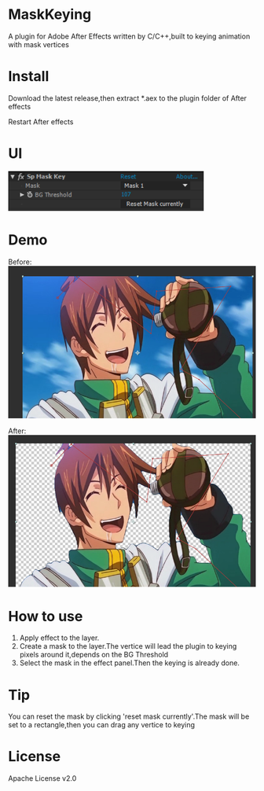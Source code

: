 # MaskKeying
A plugin for Adobe After Effects written by C/C++,built to keying animation with mask vertices 

# Install
Download the latest release,then extract *.aex to the plugin folder of After effects

Restart After effects

# UI
![image1](https://raw.githubusercontent.com/Smallpath/MaskKeying/master/Readme/1.png)

# Demo

Before:  
![image2](https://raw.githubusercontent.com/Smallpath/MaskKeying/master/Readme/2.jpg)

After:  
![image3](https://raw.githubusercontent.com/Smallpath/MaskKeying/master/Readme/3.jpg)

# How to use
1. Apply effect to the layer.
2. Create a mask to the layer.The vertice will lead the plugin to keying pixels around it,depends on the BG Threshold
3. Select the mask in the effect panel.Then the keying is already done.

# Tip
You can reset the mask by clicking 'reset mask currently'.The mask will be set to a rectangle,then you can drag any vertice to keying

# License
Apache License v2.0


